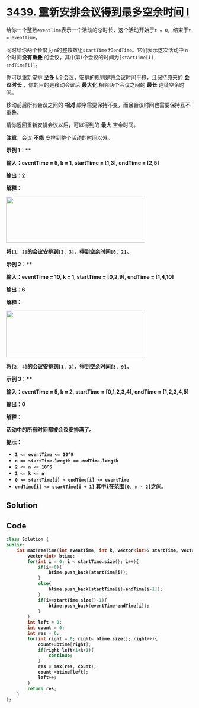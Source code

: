 # [3439. 重新安排会议得到最多空余时间 I](https://leetcode.cn/problems/reschedule-meetings-for-maximum-free-time-i/description/)

给你一个整数`eventTime`表示一个活动的总时长，这个活动开始于`t = 0`，结束于`t = eventTime`。

同时给你两个长度为 `n`的整数数组`startTime` 和`endTime`。它们表示这次活动中 `n`个时间**没有重叠** 的会议，其中第`i`个会议的时间为`[startTime[i], endTime[i]]`。

你可以重新安排 **至多** `k`个会议，安排的规则是将会议时间平移，且保持原来的 **会议时长** ，你的目的是移动会议后 **最大化** 相邻两个会议之间的 **最长**  连续空余时间。

移动前后所有会议之间的 **相对** 顺序需要保持不变，而且会议时间也需要保持互不重叠。

请你返回重新安排会议以后，可以得到的 **最大** 空余时间。

<b>注意</b>，会议 **不能** 安排到整个活动的时间以外。

<strong class="example">示例 1：** 

<div class="example-block">
<b>输入：</b>eventTime = 5, k = 1, startTime = [1,3], endTime = [2,5]

<b>输出：</b>2

**解释：** 

<img alt="" src="https://gitee.com/baishuaishuai/saveimg/raw/master/202508231647558.png" style="width: 375px; height: 123px;">

将`[1, 2]`的会议安排到`[2, 3]`，得到空余时间`[0, 2]`。

<strong class="example">示例 2：** 

<div class="example-block">
<b>输入：</b>eventTime = 10, k = 1, startTime = [0,2,9], endTime = [1,4,10]

<b>输出：</b>6

**解释：** 

<img alt="" src="https://assets.leetcode.com/uploads/2024/12/21/example1_rescheduled.png" style="width: 375px; height: 125px;">

将`[2, 4]`的会议安排到`[1, 3]`，得到空余时间`[3, 9]`。

<strong class="example">示例 3：** 

<div class="example-block">
<b>输入：</b>eventTime = 5, k = 2, startTime = [0,1,2,3,4], endTime = [1,2,3,4,5]

<b>输出：</b>0

**解释：** 

活动中的所有时间都被会议安排满了。

**提示：** 

- `1 <= eventTime <= 10^9`
- `n == startTime.length == endTime.length`
- `2 <= n <= 10^5`
- `1 <= k <= n`
- `0 <= startTime[i] < endTime[i] <= eventTime`
- `endTime[i] <= startTime[i + 1]` 其中`i`在范围`[0, n - 2]`之间。

## Solution

## Code

```c++
class Solution {
public:
    int maxFreeTime(int eventTime, int k, vector<int>& startTime, vector<int>& endTime) {
        vector<int> btime;
        for(int i = 0; i < startTime.size(); i++){
            if(i==0){
                btime.push_back(startTime[i]);
            }
            else{
                btime.push_back(startTime[i]-endTime[i-1]);
            }
            if(i==startTime.size()-1){
                btime.push_back(eventTime-endTime[i]);
            }
        }
        int left = 0;
        int count = 0;
        int res = 0;
        for(int right = 0; right< btime.size(); right++){
            count+=btime[right];
            if(right-left+1<k+1){
                continue;
            }
            res = max(res, count);
            count-=btime[left];
            left++;
        }
        return res;
    }
};
```

